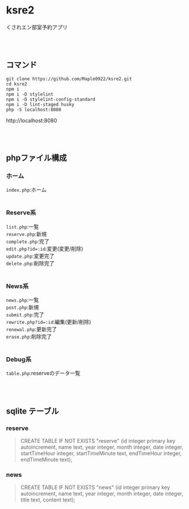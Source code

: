 # ksre2
くされエン部室予約アプリ

<br><br>

## コマンド

`git clone https://github.com/Maple0922/ksre2.git`
<br>
`cd ksre2`
<br>
`npm i`
<br>
`npm i -D stylelint`
<br>
`npm i -D stylelint-config-standard`
<br>
`npm i -D lint-staged husky`
<br>
`php -S localhost:8080`

http://localhost:8080

<br><br>

## phpファイル構成

### ホーム
`index.php`:ホーム <br>
<br>
### Reserve系
`list.php`:一覧 <br>
`reserve.php`:新規 <br>
`complete.php`:完了 <br>
`edit.php?id=:id`:変更(変更/削除) <br>
`update.php`:変更完了 <br>
`delete.php`:削除完了 <br>
<br>
### News系
`news.php`:一覧 <br>
`post.php`:新規 <br>
`submit.php`:完了 <br>
`rewrite.php?id=:id`:編集(更新/削除) <br>
`renewal.php`:更新完了 <br>
`erase.php`:削除完了 <br>
<br>
### Debug系
`table.php`:reserveのデータ一覧 <br>

<br><br>

## sqlite テーブル

### reserve
> CREATE TABLE IF NOT EXISTS "reserve" (id integer primary key autoincrement, name text, year integer, month integer, date integer, startTimeHour integer, startTimeMinute text, endTimeHour integer, endTimeMinute text);

### news
> CREATE TABLE IF NOT EXISTS "news" (id integer primary key autoincrement, name text, year integer, month integer, date integer, title text, content text);
